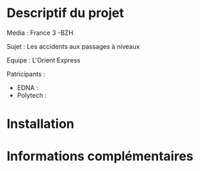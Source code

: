 # Descriptif du projet

Média : France 3 -BZH

Sujet : Les accidents aux passages à niveaux

Equipe : L'Orient Express

Patricipants :

- EDNA :
- Polytech :  

# Installation

# Informations complémentaires
